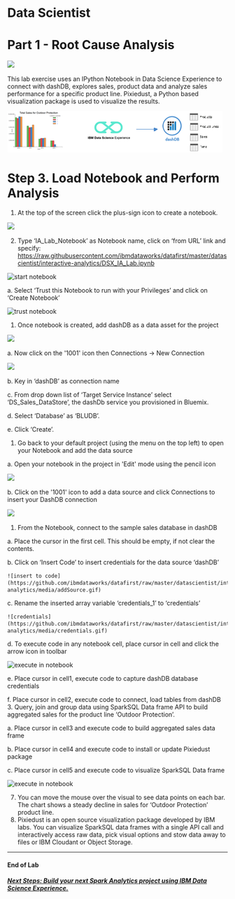 # Data Scientist 

# Part 1 - Root Cause Analysis

[<img src="https://github.com/ibmdataworks/datafirst/raw/master/datascientist/media/DSE2E1.png">](https://github.com/ibmdataworks/datafirst/tree/master/datascientist/interactive-analytics/)

This lab exercise uses an IPython Notebook in Data Science Experience to connect with dashDB, explores sales, product data and analyze sales performance for a specific product line. Pixiedust, a Python based visualization package is used to visualize the results.

![overview](https://github.com/gfilla/testing/raw/master/media/overview.gif)


# Step 3. Load Notebook and Perform Analysis

1. At the top of the screen click the plus-sign icon to create a notebook.

<img src="https://github.com/ibmdataworks/datafirst/raw/master/datascientist/interactive-analytics/media/createnew.png" width="250"> 
 
2. Type ‘IA_Lab_Notebook’ as Notebook name, click on ‘from URL’ link and specify:  https://raw.githubusercontent.com/ibmdataworks/datafirst/master/datascientist/interactive-analytics/DSX_IA_Lab.ipynb

 ![start notebook](https://github.com/ibmdataworks/datafirst/raw/master/datascientist/interactive-analytics/media/createNotebook.gif)

  a.	 Select ‘Trust this Notebook to run with your Privileges’ and click on ‘Create Notebook’
  
 ![trust notebook](https://github.com/ibmdataworks/datafirst/raw/master/datascientist/interactive-analytics/media/sparkService.gif)
1. Once notebook is created, add dashDB as a data asset for the project

<img src="https://github.com/ibmdataworks/datafirst/raw/master/datascientist/interactive-analytics/media/adddataassets.png" width="250"> 

  a.	Now click on the '1001' icon then Connections -> New Connection
  

<img src="https://github.com/ibmdataworks/datafirst/raw/master/datascientist/interactive-analytics/media/newaddconnection.png" width="250"> 

  b.	Key in ‘dashDB’ as connection name

  c.	From drop down list of ‘Target Service Instance’ select ‘DS_Sales_DataStore’, the dashDb service you provisioned in Bluemix.

  d.	Select ‘Database’ as ‘BLUDB’.

  e.	Click ‘Create’.

1.	Go back to your default project (using the menu on the top left) to open your Notebook and add the data source

  a.	Open your notebook in the project in 'Edit' mode using the pencil icon
 
  <img src="https://github.com/ibmdataworks/datafirst/raw/master/datascientist/interactive-analytics/media/editnotebook.png" width="250"> 

  b. 	Click on the '1001' icon to add a data source and click Connections to insert your DashDB connection

  <img src="https://github.com/ibmdataworks/datafirst/raw/master/datascientist/interactive-analytics/media/addconnectionNotebook.png" width="250"> 

1.	From the Notebook, connect to the sample sales database in dashDB

  a.	Place the cursor in the first cell. This should be empty, if not clear the contents.

  b.	Click on ‘Insert Code’  to insert credentials for the data source ‘dashDB’

    ![insert to code](https://github.com/ibmdataworks/datafirst/raw/master/datascientist/interactive-analytics/media/addSource.gif)

  c.	Rename the inserted array variable ‘credentials_1’  to ‘credentials’

    ![credentials](https://github.com/ibmdataworks/datafirst/raw/master/datascientist/interactive-analytics/media/credentials.gif)

  d.	To execute code in any notebook cell, place cursor in cell and click the arrow icon in toolbar

  ![execute in notebook](https://github.com/ibmdataworks/datafirst/raw/master/datascientist/interactive-analytics/media/notebookNav.gif)

  e.	Place cursor in cell1, execute code to capture dashDB database credentials

  f.	Place cursor in cell2, execute code to connect, load tables from dashDB
3.	Query, join and group data using SparkSQL Data frame API to build aggregated sales for the product line ‘Outdoor Protection’.

  a.	Place cursor in cell3 and execute code to build aggregated sales data frame

  b.	Place cursor in cell4 and execute code to install or update Pixiedust package

  c.	Place cursor in cell5 and execute code to  visualize SparkSQL Data frame

  ![execute in notebook](https://github.com/ibmdataworks/datafirst/raw/master/datascientist/interactive-analytics/media/finalViz.gif)

7.	You can move the mouse over the visual to see data points on each bar. The chart shows a steady decline in sales for ‘Outdoor Protection’ product line.
8.	Pixiedust is an open source visualization package developed by IBM labs. You can visualize SparkSQL data frames with a single API call and interactively access raw data, pick visual options and stow data away to files or IBM Cloudant or Object Storage.

--- 
#### End of Lab

##### [Next Steps: Build your next Spark Analytics project using IBM Data Science Experience.](https://github.com/ibmdataworks/datafirst/tree/master/datascientist/machinelearning)
